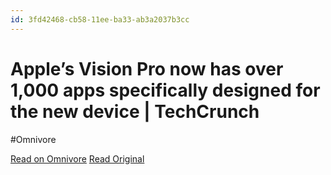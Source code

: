 ```yaml
---
id: 3fd42468-cb58-11ee-ba33-ab3a2037b3cc
---
```


# Apple’s Vision Pro now has over 1,000 apps specifically designed for the new device | TechCrunch
#Omnivore

[Read on Omnivore](https://omnivore.app/me/apple-s-vision-pro-now-has-over-1-000-apps-specifically-designed-18da880eda4)
[Read Original](https://techcrunch.com/2024/02/14/apples-vision-pro-now-has-over-1000-apps-specifically-designed-for-the-new-device/)

